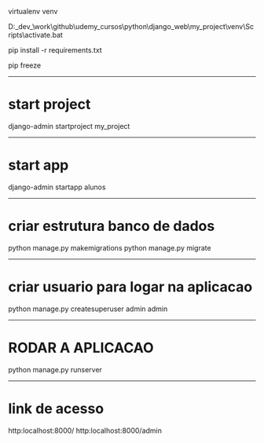 virtualenv venv

D:\_dev_\work\github\udemy_cursos\python\django_web\my_project\venv\Scripts\activate.bat

pip install -r requirements.txt

pip freeze


---
# start project
django-admin startproject my_project

---
# start app
django-admin startapp alunos

---
# criar estrutura banco de dados
python manage.py makemigrations
python manage.py migrate

---
# criar usuario para logar na aplicacao
python manage.py createsuperuser
admin
admin

---
# RODAR A APLICACAO
python manage.py runserver

---
# link de acesso
http:localhost:8000/
http:localhost:8000/admin